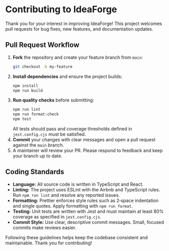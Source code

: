 # Contributing to IdeaForge

Thank you for your interest in improving IdeaForge! This project welcomes pull requests for bug fixes, new features, and documentation updates.

## Pull Request Workflow

1. **Fork** the repository and create your feature branch from `main`:
   ```bash
   git checkout -b my-feature
   ```
2. **Install dependencies** and ensure the project builds:
   ```bash
   npm install
   npm run build
   ```
3. **Run quality checks** before submitting:
   ```bash
   npm run lint
   npm run format:check
   npm test
   ```
   All tests should pass and coverage thresholds defined in `jest.config.cjs` must be satisfied.
4. **Commit** your changes with clear messages and open a pull request against the `main` branch.
5. A maintainer will review your PR. Please respond to feedback and keep your branch up to date.

## Coding Standards

- **Language:** All source code is written in TypeScript and React.
- **Linting:** The project uses ESLint with the Airbnb and TypeScript rules. Run `npm run lint` and resolve any reported issues.
- **Formatting:** Prettier enforces style rules such as 2‑space indentation and single quotes. Apply formatting with `npm run format`.
- **Testing:** Unit tests are written with Jest and must maintain at least 80% coverage as specified in `jest.config.cjs`.
- **Commit Style:** Use clear, descriptive commit messages. Small, focused commits make reviews easier.

Following these guidelines helps keep the codebase consistent and maintainable. Thank you for contributing!
